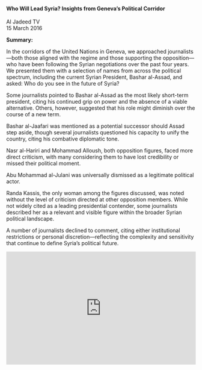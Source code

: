 <h4>Who Will Lead Syria? Insights from Geneva’s Political Corridor</h4>

Al Jadeed TV  
15 March 2016  

<b>Summary:</b>

In the corridors of the United Nations in Geneva, we approached journalists—both those aligned with the regime and those supporting the opposition—who have been following the Syrian negotiations over the past four years. We presented them with a selection of names from across the political spectrum, including the current Syrian President, Bashar al-Assad, and asked: Who do you see in the future of Syria?

Some journalists pointed to Bashar al-Assad as the most likely short-term president, citing his continued grip on power and the absence of a viable alternative. Others, however, suggested that his role might diminish over the course of a new term.

Bashar al-Jaafari was mentioned as a potential successor should Assad step aside, though several journalists questioned his capacity to unify the country, citing his combative diplomatic tone.

Nasr al-Hariri and Mohammad Alloush, both opposition figures, faced more direct criticism, with many considering them to have lost credibility or missed their political moment.

Abu Mohammad al-Julani was universally dismissed as a legitimate political actor.

Randa Kassis, the only woman among the figures discussed, was noted without the level of criticism directed at other opposition members. While not widely cited as a leading presidential contender, some journalists described her as a relevant and visible figure within the broader Syrian political landscape.

A number of journalists declined to comment, citing either institutional restrictions or personal discretion—reflecting the complexity and sensitivity that continue to define Syria’s political future.

<p></p>
<center>
<div style="display: flex; justify-content: center; position:relative;width: 100%;height: 300px;"><iframe
    src="https://iframe.mediadelivery.net/embed/460223/5fba158b-4754-4172-850e-a099499ccec2?autoplay=false&loop=false&muted=false&preload=true&responsive=true"
    loading="lazy" style="border:0;height:100%;width: 520px;"
    allow="accelerometer;gyroscope;autoplay;encrypted-media;picture-in-picture;" allowfullscreen="true"></iframe>
</div>
</center>  
<p></p>
